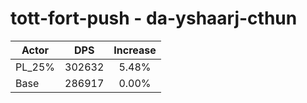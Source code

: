 # tott-fort-push - da-yshaarj-cthun
| Actor | DPS | Increase |
|---|:---:|:---:|
|PL_25%|302632|5.48%|
|Base|286917|0.00%|

